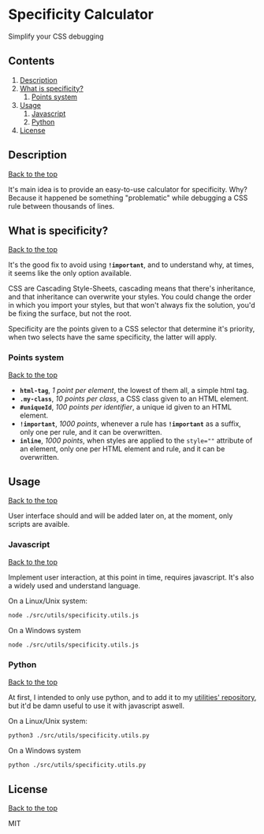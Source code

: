 # Specificity Calculator

Simplify your CSS debugging

## Contents

1. [Description](#description)
1. [What is specificity?](#what-is-specificity)
   1. [Points system](#points-system)
1. [Usage](#usage)
   1. [Javascript](#javascript)
   1. [Python](#python)
1. [License](#license)

## Description

[Back to the top](#contents)

It's main idea is to provide an easy-to-use calculator for specificity. Why? Because it happened be something "problematic" while debugging a CSS rule between thousands of lines.

## What is specificity?

[Back to the top](#contents)

It's the good fix to avoid using **`!important`**, and to understand why, at times, it seems like the only option available.

CSS are Cascading Style-Sheets, cascading means that there's inheritance, and that inheritance can overwrite your styles. You could change the order in which you import your styles, but that won't always fix the solution, you'd be fixing the surface, but not the root.

Specificity are the points given to a CSS selector that determine it's priority, when two selects have the same specificity, the latter will apply.

### Points system

[Back to the top](#contents)

- **`html-tag`**, _1 point per element_, the lowest of them all, a simple html tag.
- **`.my-class`**, _10 points per class_, a CSS class given to an HTML element.
- **`#uniqueId`**, _100 points per identifier_, a unique id given to an HTML element.
- **`!important`**, _1000 points_, whenever a rule has **`!important`** as a suffix, only one per rule, and it can be overwritten.
- **`inline`**, _1000 points_, when styles are applied to the `style=""` attribute of an element, only one per HTML element and rule, and it can be overwritten.

## Usage

[Back to the top](#contents)

User interface should and will be added later on, at the moment, only scripts are avaible.

### Javascript

[Back to the top](#contents)

Implement user interaction, at this point in time, requires javascript. It's also a widely used and understand language.

On a Linux/Unix system:

```bash
node ./src/utils/specificity.utils.js
```

On a Windows system

```bash
node ./src/utils/specificity.utils.js
```

### Python

[Back to the top](#contents)

At first, I intended to only use python, and to add it to my [utilities' repository](https://github.com/jofaval/utilities), but it'd be damn useful to use it with javascript aswell.

On a Linux/Unix system:

```bash
python3 ./src/utils/specificity.utils.py
```

On a Windows system

```bash
python ./src/utils/specificity.utils.py
```

## License

[Back to the top](#contents)

MIT

